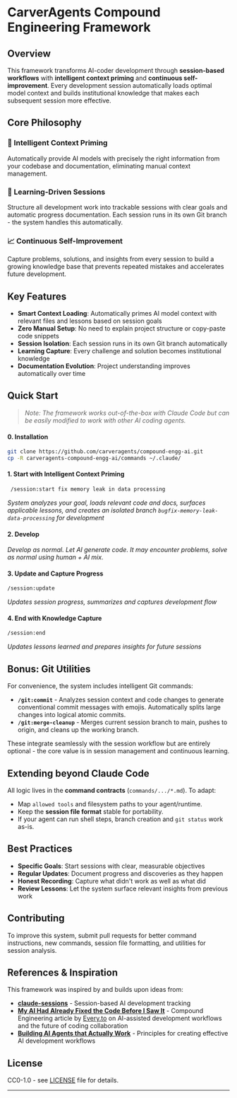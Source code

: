 # CarverAgents Compound Engineering Framework

## Overview

This framework transforms AI-coder development through **session-based workflows** with **intelligent context priming** and **continuous self-improvement**. Every development session automatically loads optimal model context and builds institutional knowledge that makes each subsequent session more effective.

## Core Philosophy

### 🤖 Intelligent Context Priming
Automatically provide AI models with precisely the right information from your codebase and documentation, eliminating manual context management.

### 🎯 Learning-Driven Sessions
Structure all development work into trackable sessions with clear goals and automatic progress documentation. Each session runs in its own Git branch - the system handles this automatically.

### 📈 Continuous Self-Improvement
Capture problems, solutions, and insights from every session to build a growing knowledge base that prevents repeated mistakes and accelerates future development.

## Key Features

- **Smart Context Loading**: Automatically primes AI model context with relevant files and lessons based on session goals
- **Zero Manual Setup**: No need to explain project structure or copy-paste code snippets
- **Session Isolation**: Each session runs in its own Git branch automatically
- **Learning Capture**: Every challenge and solution becomes institutional knowledge
- **Documentation Evolution**: Project understanding improves automatically over time

## Quick Start

> *Note: The framework works out-of-the-box with Claude Code but can be easily modified to work with other AI coding agents.*

#### 0. Installation
```bash
git clone https://github.com/carveragents/compound-engg-ai.git
cp -R carveragents-compound-engg-ai/commands ~/.claude/
```

#### 1. Start with Intelligent Context Priming
```bash
 /session:start fix memory leak in data processing
```
*System analyzes your goal, loads relevant code and docs, surfaces applicable lessons, and creates an isolated branch `bugfix-memory-leak-data-processing` for development*

#### 2. Develop
*Develop as normal. Let AI generate code. It may encounter problems, solve as normal using human + AI mix.*

#### 3. Update and Capture Progress
```bash
/session:update
```
*Updates session progress, summarizes and captures development flow*

#### 4. End with Knowledge Capture
```bash
/session:end
```
*Updates lessons learned and prepares insights for future sessions*

## Bonus: Git Utilities

For convenience, the system includes intelligent Git commands:

- **`/git:commit`** - Analyzes session context and code changes to generate conventional commit messages with emojis. Automatically splits large changes into logical atomic commits.
- **`/git:merge-cleanup`** - Merges current session branch to main, pushes to origin, and cleans up the working branch.

These integrate seamlessly with the session workflow but are entirely optional - the core value is in session management and continuous learning.

## Extending beyond Claude Code

All logic lives in the **command contracts** (`commands/.../*.md`). To adapt:

- Map `allowed tools` and filesystem paths to your agent/runtime.
- Keep the **session file format** stable for portability.
- If your agent can run shell steps, branch creation and `git status` work as-is.

## Best Practices

- **Specific Goals**: Start sessions with clear, measurable objectives
- **Regular Updates**: Document progress and discoveries as they happen
- **Honest Recording**: Capture what didn't work as well as what did
- **Review Lessons**: Let the system surface relevant insights from previous work

## Contributing

To improve this system, submit pull requests for better command instructions, new commands, session file formatting, and utilities for session analysis.

## References & Inspiration

This framework was inspired by and builds upon ideas from:

- **[claude-sessions](https://github.com/iannuttall/claude-sessions)** - Session-based AI development tracking
- **[My AI Had Already Fixed the Code Before I Saw It](https://every.to/source-code/my-ai-had-already-fixed-the-code-before-i-saw-it)** - Compound Engineering article by [Every.to](https://every.to) on AI-assisted development workflows and the future of coding collaboration
- **[Building AI Agents that Actually Work](https://www.youtube.com/watch?v=Kf5-HWJPTIE)** - Principles for creating effective AI development workflows

## License

CC0-1.0 - see [LICENSE](LICENSE) file for details.

---
